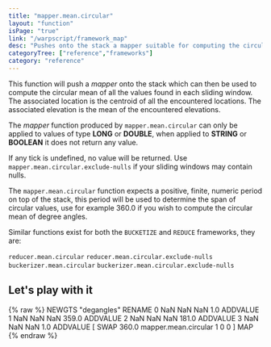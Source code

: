 ```yaml
---
title: "mapper.mean.circular"
layout: "function"
isPage: "true"
link: "/warpscript/framework_map"
desc: "Pushes onto the stack a mapper suitable for computing the circular mean of values"
categoryTree: ["reference","frameworks"]
category: "reference"
---
```


This function will push a *mapper* onto the stack which can then be used to compute the circular mean of all the values found in each sliding window. The associated location is the centroid of all the encountered locations. The associated elevation is the mean of the encountered elevations.

The *mapper* function produced by `mapper.mean.circular` can only be applied to values of type **LONG** or **DOUBLE**, when applied to **STRING** or **BOOLEAN** it does not return any value.

If any tick is undefined, no value will be returned. Use `mapper.mean.circular.exclude-nulls` if your sliding windows may contain nulls.

The `mapper.mean.circular` function expects a positive, finite, numeric period on top of the stack, this period will be used to determine the span of circular values, use for example 360.0 if you wish to compute the circular mean of degree angles.

Similar functions exist for both the `BUCKETIZE` and `REDUCE` frameworks, they are:

`reducer.mean.circular`
`reducer.mean.circular.exclude-nulls`
`buckerizer.mean.circular`
`buckerizer.mean.circular.exclude-nulls`

## Let's play with it ##

{% raw %}
<warp10-warpscript-widget>NEWGTS "degangles" RENAME 
0 NaN NaN NaN 1.0 ADDVALUE
1 NaN NaN NaN 359.0 ADDVALUE
2 NaN NaN NaN 181.0 ADDVALUE
3 NaN NaN NaN 1.0 ADDVALUE
[ SWAP 360.0 mapper.mean.circular 1 0 0 ] MAP
</warp10-warpscript-widget>
{% endraw %}    

